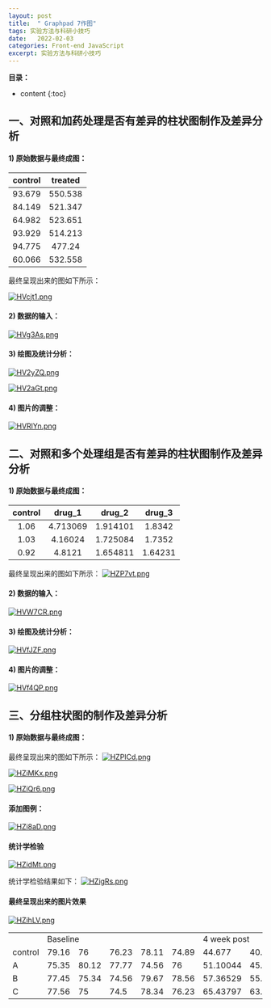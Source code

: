 ```yaml
---
layout: post
title:  " Graphpad 7作图"
tags: 实验方法与科研小技巧
date:   2022-02-03
categories: Front-end JavaScript
excerpt: 实验方法与科研小技巧
---
```



**目录：**

* content
{:toc}


## 一、对照和加药处理是否有差异的柱状图制作及差异分析

#### 1) 原始数据与最终成图：

| control|treated   |
| :----: | :------: |
| 93.679 |  550.538 |
| 84.149 |  521.347 |
| 64.982 |  523.651 |
| 93.929 |  514.213 |
| 94.775 |  477.24  |
| 60.066 |  532.558 |

最终呈现出来的图如下所示：

[![HVcjt1.png](https://s4.ax1x.com/2022/02/03/HVcjt1.png)](https://imgtu.com/i/HVcjt1)


#### 2) 数据的输入：
[![HVg3As.png](https://s4.ax1x.com/2022/02/03/HVg3As.png)](https://imgtu.com/i/HVg3As)

#### 3) 绘图及统计分析：
[![HV2yZQ.png](https://s4.ax1x.com/2022/02/03/HV2yZQ.png)](https://imgtu.com/i/HV2yZQ)

[![HV2aGt.png](https://s4.ax1x.com/2022/02/03/HV2aGt.png)](https://imgtu.com/i/HV2aGt)

#### 4) 图片的调整：
[![HVRlYn.png](https://s4.ax1x.com/2022/02/03/HVRlYn.png)](https://imgtu.com/i/HVRlYn)




## 二、对照和多个处理组是否有差异的柱状图制作及差异分析

#### 1) 原始数据与最终成图：

| control|drug_1  |drug_2 |drug_3  |
| :----: | :-----: | :----: | :-----: |
| 1.06 |  4.713069 |1.914101 | 1.8342 |
| 1.03 |  4.16024 |1.725084 |  1.7352 |
| 0.92 |  4.8121 |1.654811 |  1.64231 |

最终呈现出来的图如下所示：
[![HZP7vt.png](https://s4.ax1x.com/2022/02/03/HZP7vt.png)](https://imgtu.com/i/HZP7vt)

#### 2) 数据的输入：
[![HVW7CR.png](https://s4.ax1x.com/2022/02/03/HVW7CR.png)](https://imgtu.com/i/HVW7CR)

#### 3) 绘图及统计分析：
[![HVfJZF.png](https://s4.ax1x.com/2022/02/03/HVfJZF.png)](https://imgtu.com/i/HVfJZF)

#### 4) 图片的调整：
[![HVf4QP.png](https://s4.ax1x.com/2022/02/03/HVf4QP.png)](https://imgtu.com/i/HVf4QP)


## 三、分组柱状图的制作及差异分析

#### 1) 原始数据与最终成图：
<table>
    <tr>
        <td> </td>
        <td colspan="5">Baseline </td>
        <td colspan="5">4 week post </td>
    </tr>
    <tr>
        <td>control</td>
        <td>79.16</td>
        <td>76</td>
        <td>76.23</td>
        <td>78.11</td>
        <td>74.89</td>
        <td>44.677</td>
        <td>40.77</td>
        <td>42.367</td>
        <td>45.3774</td>
        <td>39.976</td>
    </tr>
    <tr>
        <td>A</td>
        <td>75.35</td>
        <td>80.12</td>
        <td>77.77</td>
        <td>74.56</td>
        <td>76</td>
        <td>51.10044</td>
        <td>45.82322</td>
        <td>54.66086</td>
        <td>49.91106</td>
        <td>53.98345</td>
    </tr>  
    <tr>
    <td>B</td>
    <td>77.45</td>
    <td>75.34</td>
    <td>74.56</td>
    <td>79.67</td>
    <td>78.56</td>
    <td>57.36529</td>
    <td>55.23</td>
    <td>57.67</td>
    <td>55.253</td>
    <td>58.1</td>
</tr>
<tr>
    <td>C</td>
    <td>77.56</td>
    <td>75</td>
    <td>74.5</td>
    <td>78.34</td>
    <td>76.23</td>
    <td>65.43797</td>
    <td>63.11512</td>
    <td>64.0968</td>
    <td>60.11512</td>
    <td>61.40935</td>
</tr> 

最终呈现出来的图如下所示：
[![HZPICd.png](https://s4.ax1x.com/2022/02/03/HZPICd.png)](https://imgtu.com/i/HZPICd)


 [![HZiMKx.png](https://s4.ax1x.com/2022/02/04/HZiMKx.png)](https://imgtu.com/i/HZiMKx)
 
 [![HZiQr6.png](https://s4.ax1x.com/2022/02/04/HZiQr6.png)](https://imgtu.com/i/HZiQr6)   
    
 #### 添加图例：  
 
 [![HZi8aD.png](https://s4.ax1x.com/2022/02/04/HZi8aD.png)](https://imgtu.com/i/HZi8aD)
 
 #### 统计学检验
 [![HZidMt.png](https://s4.ax1x.com/2022/02/04/HZidMt.png)](https://imgtu.com/i/HZidMt)
 
 统计学检验结果如下：
 [![HZigRs.png](https://s4.ax1x.com/2022/02/04/HZigRs.png)](https://imgtu.com/i/HZigRs)
 
 #### 最终呈现出来的图片效果
 
 [![HZihLV.png](https://s4.ax1x.com/2022/02/04/HZihLV.png)](https://imgtu.com/i/HZihLV)
 

